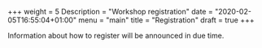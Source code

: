 +++
weight = 5
Description = "Workshop registration"
date = "2020-02-05T16:55:04+01:00"
menu = "main"
title = "Registration"
draft = true
+++

Information about how to register will be announced in due time.
